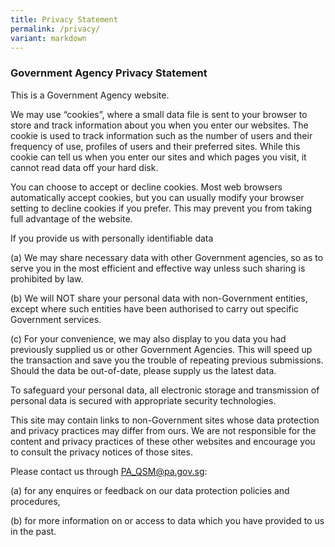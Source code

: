 ```yaml
---
title: Privacy Statement
permalink: /privacy/
variant: markdown
---
```

### **Government Agency Privacy Statement**

This is a Government Agency website.

We may use “cookies”, where a small data file is sent to your browser to store and track information about you when you enter our websites. The cookie is used to track information such as the number of users and their frequency of use, profiles of users and their preferred sites. While this cookie can tell us when you enter our sites and which pages you visit, it cannot read data off your hard disk.

You can choose to accept or decline cookies. Most web browsers automatically accept cookies, but you can usually modify your browser setting to decline cookies if you prefer. This may prevent you from taking full advantage of the website.

If you provide us with personally identifiable data

(a) We may share necessary data with other Government agencies, so as to serve you in the most efficient and effective way unless such sharing is prohibited by law.

(b) We will NOT share your personal data with non-Government entities, except where such entities have been authorised to carry out specific Government services.

(c) For your convenience, we may also display to you data you had previously supplied us or other Government Agencies. This will speed up the transaction and save you the trouble of repeating previous submissions. Should the data be out-of-date, please supply us the latest data.

To safeguard your personal data, all electronic storage and transmission of personal data is secured with appropriate security technologies.

This site may contain links to non-Government sites whose data protection and privacy practices may differ from ours. We are not responsible for the content and privacy practices of these other websites and encourage you to consult the privacy notices of those sites.

Please contact us through [PA\_QSM@pa.gov.sg](mailto:PA_QSM@pa.gov.sg):

(a) for any enquires or feedback on our data protection policies and procedures,

(b) for more information on or access to data which you have provided to us in the past.

[](mailto:?Subject=Privacy%20Statement&Body=https%3A%2F%2Fnortheast.cdc.gov.sg%2Fprivacy%2F)

[](http://www.facebook.com/sharer.php?u=https%3A%2F%2Fnortheast.cdc.gov.sg%2Fprivacy%2F)

[](https://www.linkedin.com/sharing/share-offsite/?url=https%3A%2F%2Fnortheast.cdc.gov.sg%2Fprivacy%2F&title=Privacy%20Statement)